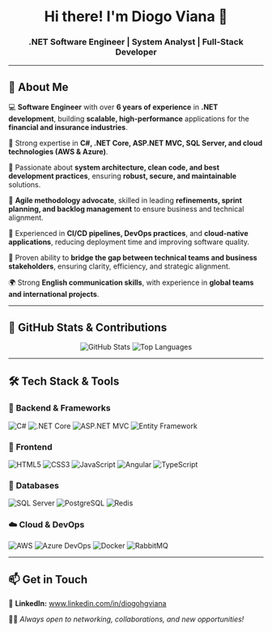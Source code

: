 <h1 align="center">Hi there! I'm Diogo Viana 👋</h1>
<h3 align="center">.NET Software Engineer | System Analyst | Full-Stack Developer</h3>

---

## 🚀 **About Me**  

💻 **Software Engineer** with over **6 years of experience** in **.NET development**, building **scalable, high-performance** applications for the **financial and insurance industries**.  

🔹 Strong expertise in **C#, .NET Core, ASP.NET MVC, SQL Server, and cloud technologies (AWS & Azure)**.  

🔹 Passionate about **system architecture, clean code, and best development practices**, ensuring **robust, secure, and maintainable** solutions.  

🔹 **Agile methodology advocate**, skilled in leading **refinements, sprint planning, and backlog management** to ensure business and technical alignment.  

🔹 Experienced in **CI/CD pipelines, DevOps practices**, and **cloud-native applications**, reducing deployment time and improving software quality.  

🔹 Proven ability to **bridge the gap between technical teams and business stakeholders**, ensuring clarity, efficiency, and strategic alignment.  

🌍 Strong **English communication skills**, with experience in **global teams and international projects**.  

---

## 📌 **GitHub Stats & Contributions**  

<p align="center">
  <img src="https://github-readme-stats.vercel.app/api?username=Diogohgviana&show_icons=true&theme=radical&count_private=true&hide=issues" alt="GitHub Stats" />
  <img src="https://github-readme-stats.vercel.app/api/top-langs/?username=Diogohgviana&layout=compact&theme=radical&langs_count=10" alt="Top Languages" />
</p>

---

## 🛠 **Tech Stack & Tools**  

### 🚀 **Backend & Frameworks**  
![C#](https://img.shields.io/badge/-CSharp-239120?style=flat-square&logo=c-sharp&logoColor=white)
![.NET Core](https://img.shields.io/badge/-.NET%20Core-512BD4?style=flat-square&logo=.net&logoColor=white)
![ASP.NET MVC](https://img.shields.io/badge/-ASP.NET%20MVC-512BD4?style=flat-square&logo=dotnet&logoColor=white)
![Entity Framework](https://img.shields.io/badge/-Entity%20Framework-512BD4?style=flat-square&logo=dotnet&logoColor=white)

### 🎨 **Frontend**  
![HTML5](https://img.shields.io/badge/-HTML5-E34F26?style=flat-square&logo=html5&logoColor=white)
![CSS3](https://img.shields.io/badge/-CSS3-1572B6?style=flat-square&logo=css3&logoColor=white)
![JavaScript](https://img.shields.io/badge/-JavaScript-F7DF1E?style=flat-square&logo=javascript&logoColor=black)
![Angular](https://img.shields.io/badge/-Angular-DD0031?style=flat-square&logo=angular&logoColor=white)
![TypeScript](https://img.shields.io/badge/-TypeScript-007ACC?style=flat-square&logo=typescript&logoColor=white)

### 💾 **Databases**  
![SQL Server](https://img.shields.io/badge/-SQL%20Server-CC2927?style=flat-square&logo=microsoft-sql-server&logoColor=white)
![PostgreSQL](https://img.shields.io/badge/-PostgreSQL-336791?style=flat-square&logo=postgresql&logoColor=white)
![Redis](https://img.shields.io/badge/-Redis-DC382D?style=flat-square&logo=redis&logoColor=white)

### ☁️ **Cloud & DevOps**  
![AWS](https://img.shields.io/badge/-AWS-232F3E?style=flat-square&logo=amazon-aws&logoColor=white)
![Azure DevOps](https://img.shields.io/badge/-Azure%20DevOps-0078D7?style=flat-square&logo=azure-devops&logoColor=white)
![Docker](https://img.shields.io/badge/-Docker-2496ED?style=flat-square&logo=docker&logoColor=white)
![RabbitMQ](https://img.shields.io/badge/-RabbitMQ-FF6600?style=flat-square&logo=rabbitmq&logoColor=white)

---

## 📫 **Get in Touch**  

📌 **LinkedIn:** www.linkedin.com/in/diogohgviana  

👨‍💻 *Always open to networking, collaborations, and new opportunities!*  
